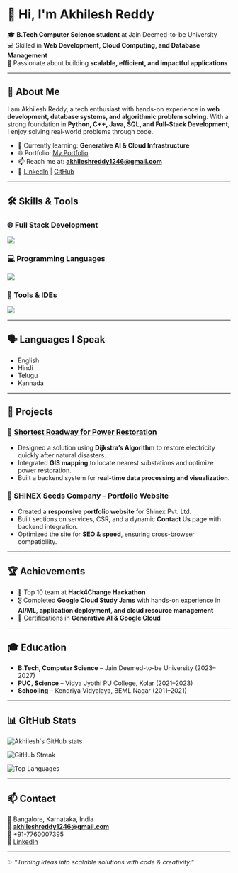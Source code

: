 # 👋 Hi, I'm Akhilesh Reddy

🎓 **B.Tech Computer Science student** at Jain Deemed-to-be University  
💻 Skilled in **Web Development, Cloud Computing, and Database Management**  
🚀 Passionate about building **scalable, efficient, and impactful applications**

---

## 🌟 About Me
I am Akhilesh Reddy, a tech enthusiast with hands-on experience in **web development, database systems, and algorithmic problem solving**. With a strong foundation in **Python, C++, Java, SQL, and Full-Stack Development**, I enjoy solving real-world problems through code.  

- 🌱 Currently learning: **Generative AI & Cloud Infrastructure**  
- 🌐 Portfolio: [My Portfolio](https://akhilesh-portfolio-taupe.vercel.app/)
- 📫 Reach me at: **akhileshreddy1246@gmail.com**  
- 🔗 [LinkedIn](https://www.linkedin.com/in/akhilesh-reddy-612580292/) | [GitHub](https://github.com/akhilesh-reddy2005)  

---

## 🛠️ Skills & Tools

### 🌐 Full Stack Development
<p>
  <img src="https://skillicons.dev/icons?i=html,css,javascript,php,react,nodejs,mongodb,sql" />
</p>

### 💻 Programming Languages
<p>
  <img src="https://skillicons.dev/icons?i=python,cpp,c,java" />
</p>

### 🔧 Tools & IDEs
<p>
  <img src="https://skillicons.dev/icons?i=vscode,figma,postman,git,github" />
</p>

---

## 🗣️ Languages I Speak
- English  
- Hindi  
- Telugu  
- Kannada  

---

## 📂 Projects

### 🔹 [Shortest Roadway for Power Restoration](https://github.com/akhilesh-reddy2005/Shortest-Roadway-for-Power-Restoration)
- Designed a solution using **Dijkstra’s Algorithm** to restore electricity quickly after natural disasters.  
- Integrated **GIS mapping** to locate nearest substations and optimize power restoration.  
- Built a backend system for **real-time data processing and visualization**.

### 🔹 SHINEX Seeds Company – Portfolio Website
- Created a **responsive portfolio website** for Shinex Pvt. Ltd.  
- Built sections on services, CSR, and a dynamic **Contact Us** page with backend integration.  
- Optimized the site for **SEO & speed**, ensuring cross-browser compatibility.  

---

## 🏆 Achievements
- 🥇 Top 10 team at **Hack4Change Hackathon**  
- 🎖️ Completed **Google Cloud Study Jams** with hands-on experience in **AI/ML, application deployment, and cloud resource management**  
- 📜 Certifications in **Generative AI & Google Cloud**

---

## 🎓 Education
- **B.Tech, Computer Science** – Jain Deemed-to-be University (2023–2027)  
- **PUC, Science** – Vidya Jyothi PU College, Kolar (2021–2023)  
- **Schooling** – Kendriya Vidyalaya, BEML Nagar (2011–2021)  

---

## 📊 GitHub Stats
![Akhilesh's GitHub stats](https://github-readme-stats.vercel.app/api?username=akhilesh-reddy2005&show_icons=true&theme=tokyonight)  

![GitHub Streak](https://streak-stats.demolab.com?user=akhilesh-reddy2005&theme=tokyonight&hide_border=true)  

![Top Languages](https://github-readme-stats.vercel.app/api/top-langs/?username=akhilesh-reddy2005&layout=compact&theme=tokyonight)  

---

## 📫 Contact
📍 Bangalore, Karnataka, India  
📧 **akhileshreddy1246@gmail.com**  
📱 +91-7760007395  
🔗 [LinkedIn](https://www.linkedin.com/in/akhilesh-reddy-612580292/)  

---
✨ _“Turning ideas into scalable solutions with code & creativity.”_
